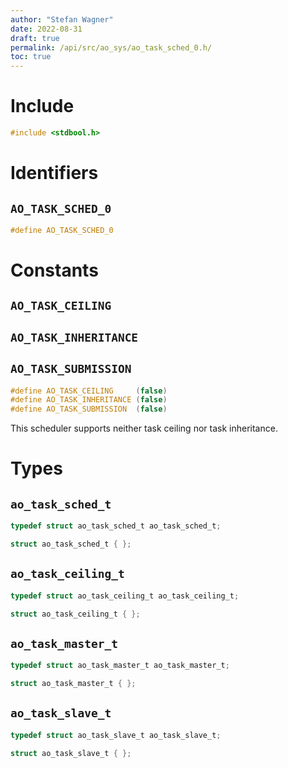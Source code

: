 ```yaml
---
author: "Stefan Wagner"
date: 2022-08-31
draft: true
permalink: /api/src/ao_sys/ao_task_sched_0.h/
toc: true
---
```


# Include

```c
#include <stdbool.h>
```

# Identifiers

## `AO_TASK_SCHED_0`

```c
#define AO_TASK_SCHED_0
```

# Constants

## `AO_TASK_CEILING`
## `AO_TASK_INHERITANCE`
## `AO_TASK_SUBMISSION`

```c
#define AO_TASK_CEILING     (false)
#define AO_TASK_INHERITANCE (false)
#define AO_TASK_SUBMISSION  (false)
```

This scheduler supports neither task ceiling nor task inheritance.

# Types

## `ao_task_sched_t`

```c
typedef struct ao_task_sched_t ao_task_sched_t;
```

```c
struct ao_task_sched_t { };
```

## `ao_task_ceiling_t`

```c
typedef struct ao_task_ceiling_t ao_task_ceiling_t;
```

```c
struct ao_task_ceiling_t { };
```

## `ao_task_master_t`

```c
typedef struct ao_task_master_t ao_task_master_t;
```

```c
struct ao_task_master_t { };
```

## `ao_task_slave_t`

```c
typedef struct ao_task_slave_t ao_task_slave_t;
```

```c
struct ao_task_slave_t { };
```
